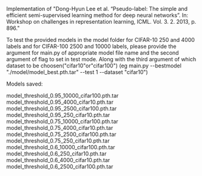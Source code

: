 Implementation of "Dong-Hyun Lee et al. “Pseudo-label: The simple and efficient semi-supervised learning method for deep neural networks”. In: Workshop on challenges in representation learning, ICML. Vol. 3. 2. 2013, p. 896."


To test the provided models in the model folder for CIFAR-10 250 and 4000 labels and for CIFAR-100 2500 and 10000 labels, please provide the argument for main.py of appropriate model file name and the second argument of flag to set in test mode.
Along with the third argument of which dataset to be choosen("cifar10"or"cifar100")
(eg main.py --bestmodel "./model/model_best.pth.tar" --test 1 --dataset "cifar10")

Models saved:

model_threshold_0.95_10000_cifar100.pth.tar
model_threshold_0.95_4000_cifar10.pth.tar
model_threshold_0.95_2500_cifar100.pth.tar
model_threshold_0.95_250_cifar10.pth.tar
model_threshold_0.75_10000_cifar100.pth.tar
model_threshold_0.75_4000_cifar10.pth.tar
model_threshold_0.75_2500_cifar100.pth.tar
model_threshold_0.75_250_cifar10.pth.tar
model_threshold_0.6_10000_cifar100.pth.tar
model_threshold_0.6_250_cifar10.pth.tar
model_threshold_0.6_4000_cifar10.pth.tar
model_threshold_0.6_2500_cifar100.pth.tar
